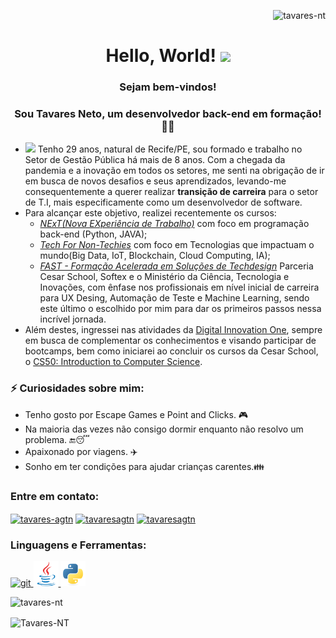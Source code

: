 <p align="right"> <img src="https://komarev.com/ghpvc/?username=tavares-nt&label=Profile%20views&color=316ab4&style=flat-square" alt="tavares-nt" /> </p>
<h1 align="center">Hello, World! <img src=https://github.com/TheDudeThatCode/TheDudeThatCode/blob/master/Assets/Earth.gif width="30"></h1>
<h3 align="center">Sejam bem-vindos!
<h3 align="center">Sou Tavares Neto, um desenvolvedor back-end em formação! 👨‍💻</h3>


- <img src="https://github.com/TheDudeThatCode/TheDudeThatCode/blob/master/Assets/Hi.gif" width="15px"> Tenho 29 anos, natural de Recife/PE, sou formado e trabalho no Setor de Gestão Pública há mais de 8 anos. Com a chegada da pandemia e a inovação em todos os setores, me senti na obrigação de ir em busca de novos desafios e seus aprendizados, levando-me consequentemente a querer realizar **transição de carreira** para o setor de T.I, mais especificamente como um desenvolvedor de software.
- Para alcançar este objetivo, realizei recentemente os cursos:
  - [*NExT(Nova EXperiência de Trabalho)*](https://www.cesar.school/next-nova-experiencia-de-trabalho/) com foco em programação back-end (Python, JAVA);
  - [*Tech For Non-Techies*](https://www.cesar.school/curso-tech-for-non-techies/) com foco em Tecnologias que impactuam o mundo(Big Data, IoT, Blockchain, Cloud Computing, IA);
  - [*FAST - Formação Acelerada em Soluções de Techdesign*](https://www.cesar.school/fast/) Parceria Cesar School, Softex e o Ministério da Ciência, Tecnologia e Inovações, com ênfase nos profissionais em nível inicial de carreira para UX Desing, Automação de Teste e Machine Learning, sendo este último o escolhido por mim para dar os primeiros passos nessa incrível jornada.
- Além destes, ingressei nas atividades da [Digital Innovation One](https://digitalinnovation.one/), sempre em busca de complementar os conhecimentos e visando participar de bootcamps, bem como iniciarei ao concluir os cursos da Cesar School, o [CS50: Introduction to Computer Science](https://pll.harvard.edu/course/cs50-introduction-computer-science?delta=0).
  
  

<h3 align="left">⚡ Curiosidades sobre mim:</h3>

  - Tenho gosto por Escape Games e Point and Clicks. 🎮
  - Na maioria das vezes não consigo dormir enquanto não resolvo um problema. 🔚😴
  - Apaixonado por viagens. ✈️
  - Sonho em ter condições para ajudar crianças carentes.👪

<h3 align="left">Entre em contato:</h3>
<p align="left">
<a href="https://linkedin.com/in/tavares-agtn" target="blank"><img align="center" src="https://raw.githubusercontent.com/rahuldkjain/github-profile-readme-generator/master/src/images/icons/Social/linked-in-alt.svg" alt="tavares-agtn" height="30" width="40" /></a>
<a href="https://instagram.com/tavaresagtn" target="blank"><img align="center" src="https://raw.githubusercontent.com/rahuldkjain/github-profile-readme-generator/master/src/images/icons/Social/instagram.svg" alt="tavaresagtn" height="30" width="40" /></a>
  <a href="mailto:tavares.agtn@gmail.com? Subject: Assunto da mensagem&body=Olá, Tavares! Vi seu perfil no Git Hub." target="blank"><img align="center" src="https://user-images.githubusercontent.com/5141132/50740364-7ea80880-1217-11e9-8faf-2348e31beedd.png" alt="tavaresagtn" height="30" width="40" /></a>
  
</p>

<h3 align="left">Linguagens e Ferramentas:</h3>
<p align="left"> <a href="https://git-scm.com/" target="_blank"> <img src="https://www.vectorlogo.zone/logos/git-scm/git-scm-icon.svg" alt="git" width="40" height="40"/> </a> <a href="https://www.java.com" target="_blank"> <img src="https://raw.githubusercontent.com/devicons/devicon/master/icons/java/java-original.svg" alt="java" width="40" height="40"/> </a> <a href="https://www.python.org" target="_blank"> <img src="https://raw.githubusercontent.com/devicons/devicon/master/icons/python/python-original.svg" alt="python" width="40" height="40"/> </a> </p>

<p>&nbsp;<img align="left" src="https://github-readme-stats.vercel.app/api?username=tavares-nt&show_icons=true&theme=github_dark&locale=en" alt="tavares-nt" /></p>
<p><img align="center" src="https://github-readme-stats.vercel.app/api/top-langs?username=Tavares-NT&show_icons=true&theme=github_dark&locale=en&layout=compact" alt="Tavares-NT" /></p>
